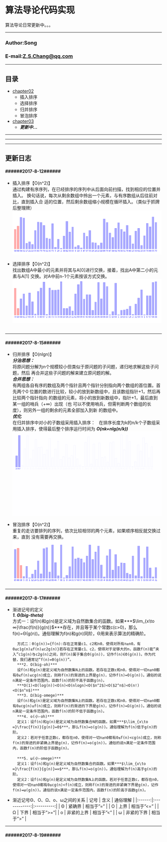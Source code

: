 算法导论代码实现
========

算法导论日常更新中。。。
****
### Author:Song
### E-mail:Z.S.Chang@qq.com
****
## 目录
* [chapter02](https://github.com/Changzhisong/Introduction_to_Algorithms/tree/master/chapter02 "跳转到chapter02")
	* 插入排序
	* 选择排序
	* 归并排序
	* 冒泡排序
* [chapter03](https://github.com/Changzhisong/Introduction_to_Algorithms/tree/master/chapter03 "跳转到chapter03")
	* ***更新中...***
	
	
***
---
___

更新日志
-------
#### \######2017-8-12######
* 插入排序【O(n^2)】  
		通过构建有序序列，在已经排序的序列中从后面向前扫描，找到相应的位置并插入。
		换句话说，每次从剩余数组中拎出一个元素，与有序数组从后往前对比，直到插入合
		适的位置，然后剩余数组缩小规模在循环插入。（类似于抓牌后整理牌）  
![动画演示](https://github.com/Changzhisong/Introduction_to_Algorithms/blob/master/chapter02/Doc/Insertion-sort.gif)  
* 选择排序【O(n^2)】  
		找出数组A中最小的元素并将其与A[0]进行交换，接着，找出A中第二小的元素与A[1]
		交换。对A中前n-1个元素按该方式交换。  
![动画演示](https://github.com/Changzhisong/Introduction_to_Algorithms/blob/master/chapter02/Doc/Selection-Sort.gif)  

-----
#### \######2017-8-15######
* 归并排序【O(nlgn)】  
		***分治思想：***  
		将原问题分解为n个规模较小但类似于原问题的子问题，递归地求解这些子问题，然后
		再合并这些子问题的解来建立原问题的解。  
		***合并思想：***  
		有两组各自有序的数组及两个指针且两个指针分别指向两个数组的首位置。首先两个0
		位置的数进行比较，较小的放到新数组中，且该数组指针+1，然后再比较两个指针指向
		的数组的元素，将小的放到新数组中，指针+1，最后直到某一组的哨兵（+∞）出现（也
		可以不使用哨兵，但需判断两个数组的长度），则另外一组的剩余的元素全部加入到新
		的数组中。    
		***优化***  
		在归并排序中对小的子数组采用插入排序：  
		在排序长度为k的n/k个子数组采用插入排序，使得最后整个排序运行时间为 ***O(nk+nlg(n/k))***  
![动画演示](https://github.com/Changzhisong/Introduction_to_Algorithms/blob/master/chapter02/Doc/Merge-sort.gif)
		
* 冒泡排序【O(n^2)】  
		重复的走访要排列的序列，依次比较相邻的两个元素，如果顺序相反就交换过来，直到
		没有需要再交换。  
![动画演示](https://github.com/Changzhisong/Introduction_to_Algorithms/blob/master/chapter02/Doc/Bubble-Sort.gif)  

-----
#### \######2017-8-17######
* 渐进记号的定义  
		***1. Θ(big-theta)***  
		方式一：设f(n)和g(n)是定义域为自然数集合的函数。如果***$\lim_{x\to ∞}\frac{f(n)}{g(n)}$***存在，并且等于某个常数c(c>0)，那么f(n)=Θ(g(n))。通俗理解为f(n)和g(n)同阶，Θ用来表示算法的精确阶。

		方式二：Θ(g(n))={f(n):存在正常量c1、c2和n0，使得对所有n≥n0，有0≤c1g(n)≤f(n)≤c2g(n)}若存在正常量c1、c2，使得对于足够大的n，函数f(n)能“夹入”c1g(n)与c2g(n)之间，则f(n)属于集合Θ(g(n))，记作f(n)∈Θ(g(n))。作为代替，我们通常记“f(n)=Θ(g(n))”。  
		***2. O(big-oh)***  
		设f(n)和g(n)是定义域为自然数集N上的函数。若存在正数c和n0，使得对一切n≥n0都有0≤f(n)≤cg(n)成立，则称f(n)的渐进的上界是g(n)，记作f(n)=O(g(n))。通俗的说n满足一定条件范围内，函数f(n)的阶不高于函数g(n)。  
		***O(1)<O(log(n))<O(n)<O(nlogn)<O($n^2$)<O($2^n$)<O(n!)<O($n^n$)***  
		***3. Ω(big-omege)***  
		设f(n)和g(n)是定义域为自然数集N上的函数。若存在正数c和n0，使得对一切n≥n0都有0≤cg(n)≤f(n)成立，则称f(n)的渐进的下界是g(n)，记作f(n)=Ω(g(n))。通俗的说n满足一定条件范围内，函数f(n)的阶不低于函数g(n)。  
		***4. o(小-oh)***  
		定义1：设f(n)和g(n)是定义域为自然数集合N的函数。如果***$\lim_{x\to ∞}\frac{f(n)}{g(n)}=0$***，那么f(n)=o(g(n))。通俗理解为f(n)低于g(n)的阶。  
		定义2：若对于任意正数c，都存在n0，使得对一切n≥n0都有0≤f(n)<cg(n)成立，则称f(n)的渐进的非紧确上界是g(n)，记作f(n)=o(g(n))。通俗的说n满足一定条件范围内，函数f(n)的阶低于函数g(n)。

		***5. ω(小-omege)***
		定义1：设f(n)和g(n)是定义域为自然数集合的函数。如果***$\lim_{x\to ∞}\frac{f(n)}{g(n)}=∞$***，那么f(n)=o(g(n))。通俗理解为f(n)高于g(n)的阶。  
		定义2：设f(n)和g(n)是定义域为自然数集N上的函数。若对于任意正数c，都存在n0，使得对一切n≥n0都有0≤cg(n)<f(n)成立，则称f(n)的渐进的非紧确下界是g(n)，记作f(n)=ω(g(n))。通俗的说n满足一定条件范围内，函数f(n)的阶高于函数g(n)。   

* 渐近记号Θ、Ο、Ω、o、ω之间的关系
		| 记号 | 含义  | 通俗理解 |
		|:------:|:------------:|:----------:|
		| Θ | 紧确界 | 相当于”=” |
		| O | 上界   | 相当于”<=” |
		| Ω | 下界   | 相当于”>=”|
		| o | 非紧的上界   |  相当于”<” |
		| ω | 非紧的下界   |  相当于”>” |

-----
#### \######2017-8-19######
		
		
		
		
		
		
		
		
		
		
		
		
		